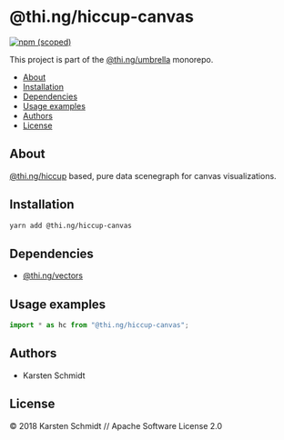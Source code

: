 # @thi.ng/hiccup-canvas

[![npm (scoped)](https://img.shields.io/npm/v/@thi.ng/hiccup-canvas.svg)](https://www.npmjs.com/package/@thi.ng/hiccup-canvas)

This project is part of the
[@thi.ng/umbrella](https://github.com/thi-ng/umbrella/) monorepo.

<!-- TOC depthFrom:2 depthTo:3 -->

- [About](#about)
- [Installation](#installation)
- [Dependencies](#dependencies)
- [Usage examples](#usage-examples)
- [Authors](#authors)
- [License](#license)

<!-- /TOC -->

## About

[@thi.ng/hiccup](https://github.com/thi-ng/umbrella/tree/master/packages/hiccup)
based, pure data scenegraph for canvas visualizations.

## Installation

```bash
yarn add @thi.ng/hiccup-canvas
```

## Dependencies

- [@thi.ng/vectors](https://github.com/thi-ng/umbrella/tree/master/packages/vectors)

## Usage examples

```ts
import * as hc from "@thi.ng/hiccup-canvas";
```

## Authors

- Karsten Schmidt

## License

&copy; 2018 Karsten Schmidt // Apache Software License 2.0
